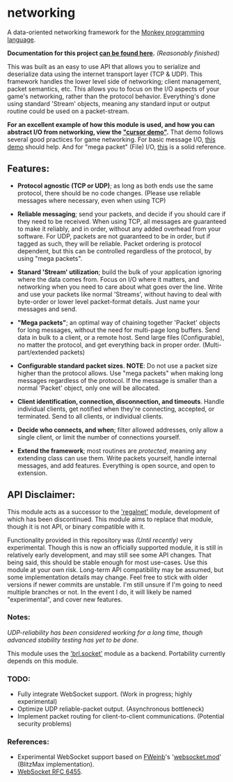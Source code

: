 # networking
A data-oriented networking framework for the [Monkey programming language](https://github.com/blitz-research/monkey).

**Documentation for this project [can be found here](http://regal-internet-brothers.github.io/networking).** *(Reasonably finished)*

This was built as an easy to use API that allows you to serialize and deserialize data using the internet transport layer (TCP & UDP). This framework handles the lower level side of networking; client management, packet semantics, etc. This allows you to focus on the I/O aspects of your game's networking, rather than the protocol behavior. Everything's done using standard 'Stream' objects, meaning any standard input or output routine could be used on a packet-stream.

**For an excellent example of how this module is used, and how you can abstract I/O from networking, view the ["cursor demo"](/Examples/Cursor_Example.monkey).** That demo follows several good practices for game networking. For basic message I/O, [this demo](/Examples/Basic_Send_Example.monkey) should help. And for "mega packet" (File) I/O, [this](/Examples/Network_File_Test.monkey) is a solid reference.

## Features:
* **Protocol agnostic (TCP or UDP)**; as long as both ends use the same protocol, there should be no code changes. (Please use reliable messages where necessary, even when using TCP)

* **Reliable messaging**; send your packets, and decide if you should care if they need to be received. When using TCP, all messages are guaranteed to make it reliably, and in order, without any added overhead from your software. For UDP, packets are not guaranteed to be in order, but if tagged as such, they will be reliable. Packet ordering is protocol dependent, but this can be controlled regardless of the protocol, by using "mega packets".

* **Stanard 'Stream' utilization**; build the bulk of your application ignoring where the data comes from. Focus on I/O where it matters, and networking when you need to care about what goes over the line. Write and use your packets like normal 'Streams', without having to deal with byte-order or lower level packet-format details. Just name your messages and send.

* **"Mega packets"**; an optimal way of chaining together 'Packet' objects for long messages, without the need for multi-page long buffers. Send data in bulk to a client, or a remote host. Send large files (Configurable), no matter the protocol, and get everything back in proper order. (Multi-part/extended packets)

* **Configurable standard packet sizes**. **NOTE**: Do not use a packet size higher than the protocol allows. Use "mega packets" when making long messages regardless of the protocol. If the message is smaller than a normal 'Packet' object, only one will be allocated.

* **Client identification, connection, disconnection, and timeouts**. Handle individual clients, get notified when they're connecting, accepted, or terminated. Send to all clients, or individual clients.

* **Decide who connects, and when**; filter allowed addresses, only allow a single client, or limit the number of connections yourself.

* **Extend the framework**; most routines are *protected*, meaning any extending class can use them. Write packets yourself, handle internal messages, and add features. Everything is open source, and open to extension.

## API Disclaimer:
This module acts as a successor to the ['regalnet'](https://bitbucket.org/ImmutableOctet/regalnet) module, development of which has been discontinued. This module aims to replace that module, though it is not API, or binary compatible with it.

Functionality provided in this repository was *(Until recently)* very experimental. Though this is now an officially supported module, it is still in relatively early development, and may still see some API changes. That being said, this should be stable enough for most use-cases. Use this module at your own risk. Long-term API compatibility may be assumed, but some implementation details may change. Feel free to stick with older versions if newer commits are unstable. I'm still unsure if I'm going to need multiple branches or not. In the event I do, it will likely be named "experimental", and cover new features.

### Notes:
*UDP-reliability has been considered working for a long time, though advanced stability testing has yet to be done.*

This module uses the ['brl.socket'](https://github.com/blitz-research/monkey/blob/develop/modules/brl/socket.monkey) module as a backend. Portability currently depends on this module.

### TODO:
* Fully integrate WebSocket support. (Work in progress; highly experimental)
* Optimize UDP reliable-packet output. (Asynchronous bottleneck)
* Implement packet routing for client-to-client communications. (Potential security problems)

### References:
* Experimental WebSocket support based on [FWeinb](https://github.com/FWeinb)'s '[websocket.mod](https://github.com/FWeinb/websocket.mod)' (BlitzMax implementation).
* [WebSocket RFC 6455](https://tools.ietf.org/html/rfc6455).
